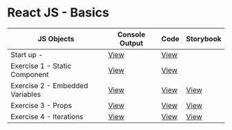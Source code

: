 # React JS - Basics


| **JS Objects**                                            | **Console Output**                       | **Code**                                   |**Storybook**                               |
| --------------------------------------------------------- | -----------------------------------------| ------------------------------------------ | ------------------------------------------ | 
| Start up -                                                |  [View](https://i.imgur.com/pHWEVWc.png) | [View](https://i.imgur.com/Bnc4iHQ.png)    |                                            | 
| Exercise 1 - Static Component                             |  [View](https://i.imgur.com/Jd6bkFT.png) | [View](https://i.imgur.com/NDDnNHG.png)    |                                            |    
| Exercise 2 - Embedded Variables                           |  [View](https://i.imgur.com/DqEVZT7.png) | [View](https://i.imgur.com/Q2P8vFQ.png)     | [View](https://i.imgur.com/8EdOSHc.png)    |
| Exercise 3 - Props                                        |  [View](https://i.imgur.com/vwzbaaC.png) | [View](https://i.imgur.com/UVpQJj7.png)    | [View](https://i.imgur.com/yGAw9By.png)    |
| Exercise 4 - Iterations                                   |  [View](https://i.imgur.com/NELo6F8.png) | [View](https://i.imgur.com/RlC23Df.png)    | [View](https://i.imgur.com/MA0VZvD.png)    |




